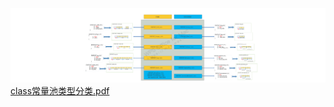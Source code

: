 ![class常量池类型分类_00.png](../../public/jvm/class%E5%B8%B8%E9%87%8F%E6%B1%A0%E7%B1%BB%E5%9E%8B%E5%88%86%E7%B1%BB_00.png)
[class常量池类型分类.pdf](../../public/jvm/1.pdf)
